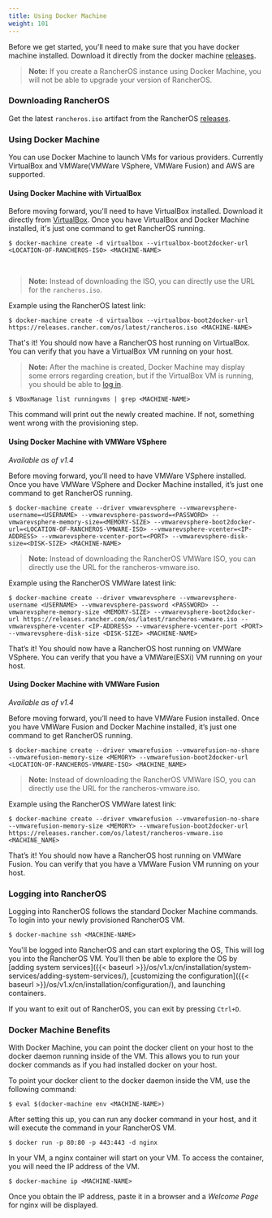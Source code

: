 ```yaml
---
title: Using Docker Machine
weight: 101
---
```


Before we get started, you'll need to make sure that you have docker machine installed. Download it directly from the docker machine [releases](https://github.com/docker/machine/releases).

> **Note:** If you create a RancherOS instance using Docker Machine, you will not be able to upgrade your version of RancherOS.

### Downloading RancherOS

Get the latest `rancheros.iso` artifact from the RancherOS [releases](https://github.com/rancher/os/releases).

### Using Docker Machine

You can use Docker Machine to launch VMs for various providers. Currently VirtualBox and VMWare(VMWare VSphere, VMWare Fusion) and AWS are supported.

#### Using Docker Machine with VirtualBox

Before moving forward, you'll need to have VirtualBox installed. Download it directly from [VirtualBox](https://www.virtualbox.org/wiki/Downloads). Once you have VirtualBox and Docker Machine installed, it's just one command to get RancherOS running.

```
$ docker-machine create -d virtualbox --virtualbox-boot2docker-url <LOCATION-OF-RANCHEROS-ISO> <MACHINE-NAME>
```

<br>

> **Note:** Instead of downloading the ISO, you can directly use the URL for the `rancheros.iso`.

Example using the RancherOS latest link:

```
$ docker-machine create -d virtualbox --virtualbox-boot2docker-url https://releases.rancher.com/os/latest/rancheros.iso <MACHINE-NAME>
```

That's it! You should now have a RancherOS host running on VirtualBox. You can verify that you have a VirtualBox VM running on your host.

> **Note:** After the machine is created, Docker Machine may display some errors regarding creation, but if the VirtualBox VM is running, you should be able to [log in](#logging-into-rancheros).

```
$ VBoxManage list runningvms | grep <MACHINE-NAME>
```

This command will print out the newly created machine. If not, something went wrong with the provisioning step.

#### Using Docker Machine with VMWare VSphere

_Available as of v1.4_

Before moving forward, you’ll need to have VMWare VSphere installed. Once you have VMWare VSphere and Docker Machine installed, it’s just one command to get RancherOS running.

```
$ docker-machine create --driver vmwarevsphere --vmwarevsphere-username=<USERNAME> --vmwarevsphere-password=<PASSWORD> --vmwarevsphere-memory-size=<MEMORY-SIZE> --vmwarevsphere-boot2docker-url=<LOCATION-OF-RANCHEROS-VMWARE-ISO> --vmwarevsphere-vcenter=<IP-ADDRESS> --vmwarevsphere-vcenter-port=<PORT> --vmwarevsphere-disk-size=<DISK-SIZE> <MACHINE-NAME>
```

> **Note:** Instead of downloading the RancherOS VMWare ISO, you can directly use the URL for the rancheros-vmware.iso.

Example using the RancherOS VMWare latest link:

```
$ docker-machine create --driver vmwarevsphere --vmwarevsphere-username <USERNAME> --vmwarevsphere-password <PASSWORD> --vmwarevsphere-memory-size <MEMORY-SIZE> --vmwarevsphere-boot2docker-url https://releases.rancher.com/os/latest/rancheros-vmware.iso --vmwarevsphere-vcenter <IP-ADDRESS> --vmwarevsphere-vcenter-port <PORT> --vmwarevsphere-disk-size <DISK-SIZE> <MACHINE-NAME>
```

That’s it! You should now have a RancherOS host running on VMWare VSphere. You can verify that you have a VMWare(ESXi) VM running on your host.

#### Using Docker Machine with VMWare Fusion

_Available as of v1.4_

Before moving forward, you’ll need to have VMWare Fusion installed. Once you have VMWare Fusion and Docker Machine installed, it’s just one command to get RancherOS running.

```
$ docker-machine create --driver vmwarefusion --vmwarefusion-no-share --vmwarefusion-memory-size <MEMORY> --vmwarefusion-boot2docker-url <LOCATION-OF-RANCHEROS-VMWARE-ISO> <MACHINE_NAME>
```

> **Note:** Instead of downloading the RancherOS VMWare ISO, you can directly use the URL for the rancheros-vmware.iso.

Example using the RancherOS VMWare latest link:

```
$ docker-machine create --driver vmwarefusion --vmwarefusion-no-share --vmwarefusion-memory-size <MEMORY> --vmwarefusion-boot2docker-url https://releases.rancher.com/os/latest/rancheros-vmware.iso <MACHINE_NAME>
```

That’s it! You should now have a RancherOS host running on VMWare Fusion. You can verify that you have a VMWare Fusion VM running on your host.


### Logging into RancherOS

Logging into RancherOS follows the standard Docker Machine commands. To login into your newly provisioned RancherOS VM.

```
$ docker-machine ssh <MACHINE-NAME>
```

You'll be logged into RancherOS and can start exploring the OS, This will log you into the RancherOS VM. You'll then be able to explore the OS by [adding system services]({{< baseurl >}}/os/v1.x/cn/installation/system-services/adding-system-services/), [customizing the configuration]({{< baseurl >}}/os/v1.x/cn/installation/configuration/), and launching containers.

If you want to exit out of RancherOS, you can exit by pressing `Ctrl+D`.

### Docker Machine Benefits

With Docker Machine, you can point the docker client on your host to the docker daemon running inside of the VM. This allows you to run your docker commands as if you had installed docker on your host.

To point your docker client to the docker daemon inside the VM, use the following command:

```
$ eval $(docker-machine env <MACHINE-NAME>)
```

After setting this up, you can run any docker command in your host, and it will execute the command in your RancherOS VM.

```
$ docker run -p 80:80 -p 443:443 -d nginx
```

In your VM, a nginx container will start on your VM. To access the container, you will need the IP address of the VM.

```
$ docker-machine ip <MACHINE-NAME>
```

Once you obtain the IP address, paste it in a browser and a _Welcome Page_ for nginx will be displayed.
